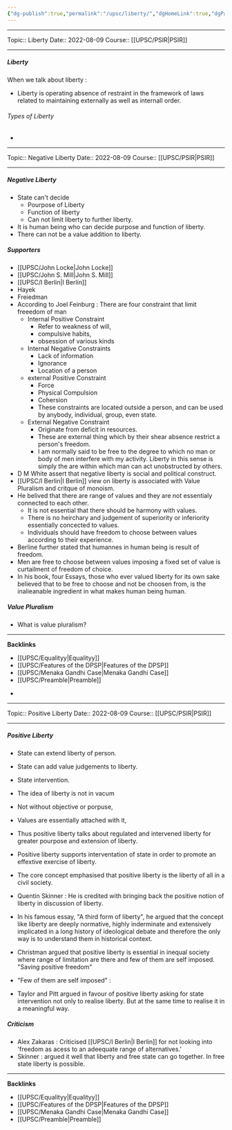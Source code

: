 ```yaml
---
{"dg-publish":true,"permalink":"/upsc/liberty/","dgHomeLink":true,"dgPassFrontmatter":false}
---
```


----
Topic:: Liberty
Date:: 2022-08-09
Course:: [[UPSC/PSIR|PSIR]] 

----
##### Liberty
When we talk about liberty :
- Liberty is operating absence of restraint in the framework of laws related to maintaining externally as well as internall order. 

###### Types of Liberty 
- 
<div class="transclusion internal-embed is-loaded"><div class="markdown-embed">

<div class="markdown-embed-title">



</div>


----
Topic:: Negative Liberty
Date:: 2022-08-09
Course:: [[UPSC/PSIR|PSIR]] 

----
##### Negative Liberty 
- State can't decide 
	- Pourpose of Liberty 
	- Function of liberty 
	- Can not limit liberty to further liberty. 
- It is human being who can decide purpose and function of liberty. 
- There can not be a value addition to liberty. 

##### Supporters
- [[UPSC/John Locke|John Locke]]
- [[UPSC/John S. Mill|John S. Mill]]
- [[UPSC/I Berlin|I Berlin]] 
- Hayek 
- Freiedman
- According to Joel Feinburg : There are four constraint that limit freeedom of man 
	- Internal Positive Constraint 
		- Refer to weakness of will,
		- compulsive habits, 
		- obsession of various kinds
	- Internal Negative Constraints
		- Lack of information 
		- Ignorance 
		- Location of a person 
	- external Positive Constraint 
		- Force 
		- Physical Compulsion 
		- Cohersion 
		- These constraints are located outside a person, and can be used by anybody, individual, group, even state. 
	- External Negative Constraint 
		- Originate from deficit in resources. 
		- These are external thing which by their shear absence restrict a person's freedom. 
		- I am normally said to be free to the degree to which no man or body of men interfere with my activity. Liberty in this sense is simply the are within which man can act unobstructed by others. 
- D M White assert that negative liberty is social and political construct. 
- [[UPSC/I Berlin|I Berlin]] view on liberty is associated with Value Pluralism and critque of monoism. 
- He belived that there are range of values and they are not essentialy connected to each other. 
	- It is not essential that there should be harmony with values. 
	- There is no heirchary and judgement of superiority or inferiority essentially concected to values. 
	- Individuals should have freedom to choose between values according to their experience. 
- Berline further stated that humannes in human being is result of freedom. 
- Men are free to choose between values imposing a fixed set of value is curtailment of freedom of choice. 
- In his book, four Essays, those who ever valued liberty for its own sake believed that to be free to choose and not be choosen from, is the inalieanable ingredient in what makes human being human. 

##### Value Pluralism 
- What is value pluralism? 


---
**Backlinks**
- [[UPSC/Equalityy|Equalityy]]
- [[UPSC/Features of the DPSP|Features of the DPSP]]
- [[UPSC/Menaka Gandhi Case|Menaka Gandhi Case]]
- [[UPSC/Preamble|Preamble]]



</div></div>

- 
<div class="transclusion internal-embed is-loaded"><div class="markdown-embed">

<div class="markdown-embed-title">



</div>


----
Topic:: Positive Liberty
Date:: 2022-08-09
Course:: [[UPSC/PSIR|PSIR]] 

----
##### Positive Liberty
- State can extend liberty of person. 
- State can add value judgements to liberty. 
- State intervention. 
- The idea of liberty is not in vacum
- Not without objective or porpuse, 
- Values are essentially attached with it,
- Thus positive liberty talks about regulated and intervened liberty for greater pourpose and extension of liberty. 
- Positive liberty supports interventation of state in order to promote an effextive exercise of liberty. 
- The core concept emphasised that positive liberty is the liberty of all in a civil society. 

- Quentin Skinner : He is credited with bringing back the positive notion of liberty in discussion of liberty.
- In his famous essay, "A third form of liberty", he argued that the concept like liberty are deeply normative, highly inderminate and extensively implicated in a long history of ideological debate and therefore the only way is to understand them in historical context. 
- Christman argued that positive liberty is essential in inequal society where range of limitation are there and few of them are self imposed. "Saving positive freedom"
- "Few of them are self imposed" : 
- Taylor and Pitt argued in favour of positive liberty asking for state intervention not only to realise liberty. But at the same time to realise it in a meaningful way. 


##### Criticism 
- Alex Zakaras : Criticised [[UPSC/I Berlin|I Berlin]] for not looking into 'freedom as acess to an adeequate range of alternatives.' 
- Skinner : argued it well that liberty and free state can go together. In free state liberty is possible. 

</div></div>


---
**Backlinks**
- [[UPSC/Equalityy|Equalityy]]
- [[UPSC/Features of the DPSP|Features of the DPSP]]
- [[UPSC/Menaka Gandhi Case|Menaka Gandhi Case]]
- [[UPSC/Preamble|Preamble]]

